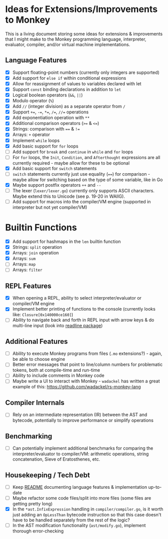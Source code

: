 # Ideas for Extensions/Improvements to Monkey

This is a living document storing some ideas for extensions & improvements that I might make to the Monkey programming language, interpreter, evaluator, compiler, and/or virtual machine implementations.

## Language Features

- [x] Support floating-point numbers (currently only integers are supported)
- [x] Add support for `else if` within conditional expressions
- [x] Allow for reassignment of values to variables declared with let
- [x] Support `const` binding declarations in addition to `let`
- [x] Logical boolean operators (`&&`, `||`)
- [x] Modulo operator (`%`)
- [x] Add `//` (integer division) as a separate operator from `/`
- [x] Support `+=`, `-=`, `*=`, `/=`, `//=` operations
- [x] Add exponentiation operation with `**`
- [x] Additional comparison operators (`>=` & `<=`)
- [x] Strings: comparison with `==` & `!=`
- [x] Arrays: `+` operator
- [x] Implement `while` loops
- [x] Add basic support for `for` loops
- [ ] Add support for `break` and `continue` in `while` and `for` loops
- [ ] For `for` loops, the `Init`, `Condition`, and `Afterthought` expressions are all currently required - maybe allow for these to be optional
- [x] Add basic support for `switch` statements
- [ ] `switch` statements currently just use equality (`==`) for comparison - maybe allow for switching based on the type of some variable, like in Go
- [x] Maybe support postfix operators `++` and `--`
- [ ] The lexer (`lexer/lexer.go`) currently only supports ASCII characters. Maybe extend this to Unicode (see p. 19-20 in WAIIG).
- [ ] Add support for macros into the compiler/VM engine (supported in interpreter but not yet compiler/VM)

# Builtin Functions

- [x] Add support for hashmaps in the `len` builtin function
- [x] Strings: `split` operation
- [x] Arrays: `join` operation
- [x] Arrays: `sum`
- [ ] Arrays: `map`
- [ ] Arrays: `filter`

## REPL Features

- [x] When opening a REPL, ability to select interpreter/evaluator or compiler/VM engine
- [x] Implement better printing of functions to the console (currently looks like: `Closure[0x140000ce160]`)
- [ ] Ability to navigate back and forth in REPL input with arrow keys & do multi-line input (look into [readline package](https://github.com/chzyer/readline))

## Additional Features

- [ ] Ability to execute Monkey programs from files (`.mo` extensions?) - again, be able to choose engine
- [ ] Better error messages that point to line/column numbers for problematic tokens, both at compile-time and run-time
- [ ] Ability to include comments in Monkey code
- [ ] Maybe write a UI to interact with Monkey - `wadackel` has written a great example of this: https://github.com/wadackel/rs-monkey-lang

## Compiler Internals

- [ ] Rely on an intermediate representation (IR) between the AST and bytecode, potentially to improve performance or simplify operations

## Benchmarking

- [ ] Can potentially implement additional benchmarks for comparing the interpreter/evaluator to compiler/VM: arithmetic operations, string concatenation, Sieve of Eratosthenes, etc.

## Housekeeping / Tech Debt

- [ ] Keep [README](README.md) documenting language features & implementation up-to-date
- [ ] Maybe refactor some code files/split into more files (some files are getting pretty long)
- [x] In the `*ast.InfixExpression` handling in `compiler/compiler.go`, is it worth just adding an `OpLessThan` bytecode instruction so that this case doesn't have to be handled separately from the rest of the logic?
- [ ] In the AST modification functionality (`ast/modify.go`), implement thorough error-checking
